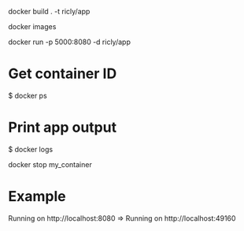  
docker build . -t ricly/app

docker images

docker run -p 5000:8080 -d ricly/app


 # Get container ID
$ docker ps

# Print app output
$ docker logs <container id>

docker stop my_container
# Example
Running on http://localhost:8080
=> Running on http://localhost:49160

 